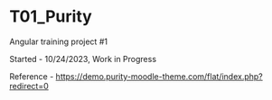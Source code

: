 # T01_Purity

Angular training project #1

Started - 10/24/2023, Work in Progress

Reference - https://demo.purity-moodle-theme.com/flat/index.php?redirect=0
